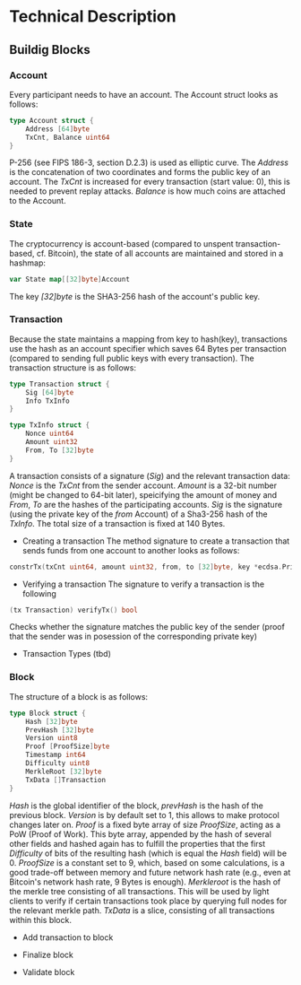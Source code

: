 # Technical Description

## Buildig Blocks

### Account

Every participant needs to have an account. The Account struct looks as follows:
```go
type Account struct {
	Address [64]byte
	TxCnt, Balance uint64
}
```
P-256 (see FIPS 186-3, section D.2.3) is used as elliptic curve. The _Address_ is the concatenation of two coordinates and forms the public key of an account. The _TxCnt_ is increased for every transaction (start value: 0), this is needed to prevent replay attacks. _Balance_ is how much coins are attached to the Account.

### State

The cryptocurrency is account-based (compared to unspent transaction-based, cf. Bitcoin), the state of all accounts are maintained and stored in a hashmap:
```go
var State map[[32]byte]Account
```
The key _[32]byte_ is the SHA3-256 hash of the account's public key.

### Transaction

Because the state maintains a mapping from key to hash(key), transactions use the hash as an account specifier which saves 64 Bytes per transaction (compared to sending full public keys with every transaction). The transaction structure is as follows:
```go
type Transaction struct {
	Sig [64]byte
	Info TxInfo
}

type TxInfo struct {
	Nonce uint64
	Amount uint32
	From, To [32]byte
}
```
A transaction consists of a signature (_Sig_) and the relevant transaction data: _Nonce_ is the _TxCnt_ from the sender account. _Amount_ is a 32-bit number (might be changed to 64-bit later), speicifying the amount of money and _From_, _To_ are the hashes of the participating accounts. _Sig_ is the signature (using the private key of the _from_ Account) of a Sha3-256 hash of the _TxInfo_. The total size of a transaction is fixed at 140 Bytes.

- Creating a transaction
The method signature to create a transaction that sends funds from one account to another looks as follows:
```go
constrTx(txCnt uint64, amount uint32, from, to [32]byte, key *ecdsa.PrivateKey) (tx Transaction, err error)
```

- Verifying a transaction
The signature to verify a transaction is the following
```go
(tx Transaction) verifyTx() bool
```
Checks whether the signature matches the public key of the sender (proof that the sender was in posession of the corresponding private key)

- Transaction Types (tbd)

### Block
The structure of a block is as follows:
```go
type Block struct {
	Hash [32]byte
	PrevHash [32]byte
	Version uint8
	Proof [ProofSize]byte
	Timestamp int64
	Difficulty uint8
	MerkleRoot [32]byte
	TxData []Transaction
}
```
_Hash_ is the global identifier of the block, _prevHash_ is the hash of the previous block. _Version_ is by default set to 1, this allows to make protocol changes later on. _Proof_ is a fixed byte array of size _ProofSize_, acting as a PoW (Proof of Work). This byte array, appended by the hash of several other fields and hashed again has to fulfill the properties that the first _Difficulty_ of bits of the resulting hash (which is equal the _Hash_ field) will be 0. _ProofSize_ is a constant set to 9, which, based on some calculations, is a good trade-off between memory and future network hash rate (e.g., even at Bitcoin's network hash rate, 9 Bytes is enough). _Merkleroot_ is the hash of the merkle tree consisting of all transactions. This will be used by light clients to verify if certain transactions took place by querying full nodes for the relevant merkle path. _TxData_ is a slice, consisting of all transactions within this block.

- Add transaction to block



- Finalize block

- Validate block
